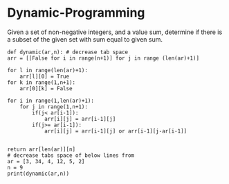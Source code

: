 # Dynamic-Programming
Given a set of non-negative integers, and a value sum, determine if there is a subset of the given set with sum equal to given sum.
            
        
    def dynamic(ar,n): # decrease tab space
    arr = [[False for i in range(n+1)] for j in range (len(ar)+1)]

    for l in range(len(ar)+1):
        arr[l][0] = True
    for k in range(1,n+1):
        arr[0][k] = False

    for i in range(1,len(ar)+1):
        for j in range(1,n+1):
            if(j< ar[i-1]):
                arr[i][j] = arr[i-1][j]
            if(j>= ar[i-1]):
                arr[i][j] = arr[i-1][j] or arr[i-1][j-ar[i-1]]

        
    return arr[len(ar)][n]
    # decrease tabs space of below lines from 
    ar = [3, 34, 4, 12, 5, 2] 
    n = 9
    print(dynamic(ar,n))
